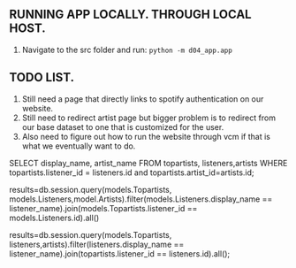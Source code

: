 ## RUNNING APP LOCALLY. THROUGH LOCAL HOST.
1. Navigate to the src folder and run:
`python -m d04_app.app`

## TODO LIST.
1. Still need a page that directly links to spotify authentication on our website.
2. Still need to redirect artist page but bigger problem is to redirect from our base dataset to one that is customized for the user.
3. Also need to figure out how to run the website through vcm if that is what we eventually want to do.





SELECT display_name, artist_name
FROM topartists, listeners,artists
WHERE topartists.listener_id = listeners.id  and topartists.artist_id=artists.id;

results=db.session.query(models.Topartists, models.Listeners,model.Artists).filter(models.Listeners.display_name == listener_name).join(models.Topartists.listener_id == models.Listeners.id).all()

results=db.session.query(models.Topartists, listeners,artists).filter(listeners.display_name == listener_name).join(topartists.listener_id == listeners.id).all();